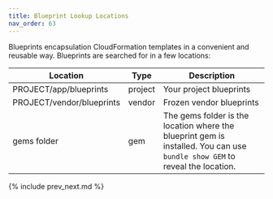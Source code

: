 ```yaml
---
title: Blueprint Lookup Locations
nav_order: 63
---
```


Blueprints encapsulation CloudFormation templates in a convenient and reusable way.  Blueprints are searched for in a few locations:

Location | Type | Description
--- | --- | ---
PROJECT/app/blueprints | project | Your project blueprints
PROJECT/vendor/blueprints | vendor | Frozen vendor blueprints
gems folder | gem | The gems folder is the location where the blueprint gem is installed. You can use `bundle show GEM` to reveal the location.

{% include prev_next.md %}

